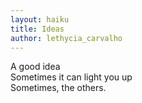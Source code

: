 ```yaml
---
layout: haiku
title: Ideas
author: lethycia_carvalho
---
```


A good idea<br>
Sometimes it can light you up<br>
Sometimes, the others.<br>
